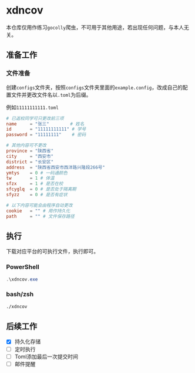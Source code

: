 # xdncov
本仓库仅用作练习`gocolly`爬虫，不可用于其他用途，若出现任何问题，与本人无关。

## 准备工作

### 文件准备

创建`configs`文件夹，按照`configs`文件夹里面的`example.config`，改成自己的配置文件并更改文件名以`.toml`为后缀。

例如`11111111111.toml`

```toml
# 已返校同学可只更改前三项
name     = "张三"        # 姓名
id       = "11111111111" # 学号
password = "11111111"    # 密码

# 其他内容可不更改
province = "陕西省"
city     = "西安市"
district = "长安区"
address  = "陕西省西安市西沣路兴隆段266号"
ymtys    = 0 # 一码通颜色
tw       = 1 # 体温
sfzx     = 1 # 是否在校
sfcyglq  = 0 # 是否处于隔离期
sfyzz    = 0 # 是否有症状

# 以下内容可能会由程序自动更改
cookie   = "" # 用作持久化
path     = "" # 文件保存路径
```

## 执行

下载对应平台的可执行文件，执行即可。

### PowerShell

```powershell
.\xdncov.exe
```

### bash/zsh

```bash
./xdncov
```

## 后续工作

- [x] 持久化存储
- [ ] 定时执行
- [ ] Toml添加最后一次提交时间
- [ ] 邮件提醒